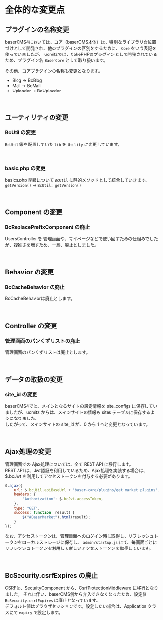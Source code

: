 # 全体的な変更点

## プラグインの名称変更
baserCMS4においては、コア（baserCMS本体）は、特別なライブラリの位置づけとして開発され、他のプラグインの区別をするために、 `Core` をいう表記を使っていましたが、
ucmitzでは、CakePHPのプラグインとして開発されているため、プラグイン名 `BaserCore` として取り扱います。

その他、コアプラグインの名称も変更となります。
- Blog → BcBlog
- Mail → BcMail
- Uploader → BcUploader  

　
## ユーティリティの変更
### BcUtil の変更
`BcUtil` 等を配置していた `lib` を `Utility` に変更しています。

　
### basic.php の変更
basics.php 関数について `BcUtil` に静的メソッドとして統合していきます。   
`getVersion()` → `BcUtil::getVersion()`

　
## Component の変更
### BcReplacePrefixComponent の廃止
UsersController を 管理画面や、マイページなどで使い回すための仕組みでしたが、複雑さを増すため、一旦、廃止としました。

　
## Behavior の変更
### BcCacheBehavior の廃止
BcCacheBehaviorは廃止とします。

　
## Controller の変更
### 管理画面のパンくずリストの廃止

管理画面のパンくずリストは廃止とします。

　
## データの取扱の変更
### site_id の変更
baserCMS4では、メインとなるサイトの設定情報を site_configs に保存していましたが、ucmitz からは、メインサイトの情報も
sites テーブルに保存するようになりました。  
したがって、メインサイトの site_id が、0 から 1 へと変更となっています。

　
## Ajax処理の変更

管理画面での Ajax処理については、全て REST API に移行します。  
REST API は、Jwt認証を利用しているため、Ajax処理を実装する場合は、$.bcJwt を利用してアクセストークンを付与する必要があります。

```javascript
$.ajax({
    url: $.bcUtil.apiBaseUrl + 'baser-core/plugins/get_market_plugins',
    headers: {
        "Authorization": $.bcJwt.accessToken,
    },
    type: "GET",
    success: function (result) {
        $("#BaserMarket").html(result);
    }
});
```

なお、アクセストークンは、管理画面へのログイン時に取得し、リフレッシュトークンをローカルストレージに保存し、 `admin/startup.js` にて、毎画面ごとにリフレッシュトークンを利用して新しいアクセストークンを取得しています。

　
## BcSecurity.csrfExpires の廃止

CSRFは、SecurityComponent から、CsrfProtectionMiddleware に移行となりました。
それに伴い、baserCMS側から介入できなくなったため、設定値 `BcSecurity.csrfExpires` は廃止となっています。  
デフォルト値はブラウザセッションです。設定したい場合は、Application クラスにて `expiry` で設定します。
